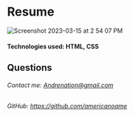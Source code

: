 # Resume

![Screenshot 2023-03-15 at 2 54 07 PM](https://user-images.githubusercontent.com/77306236/225415091-da4bda56-1535-40ba-b579-228511c2a758.png)

#### Technologies used: HTML, CSS  
## Questions
###### Contact me: Andrenation@gmail.com
###### GitHub: https://github.com/americanoame 

